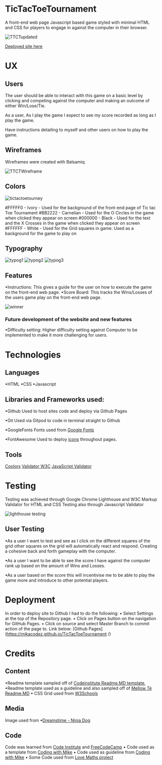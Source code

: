 # TicTacToeTournament
A front-end web page Javascript based game styled with minimal HTML and CSS for players to engage in against the computer in their browser.

![TTCTupdated](https://user-images.githubusercontent.com/65243328/148682506-bab689c4-3328-45fa-95c9-f0b1ab6664c9.JPG)


[Deployed site here](https://mikacodez.github.io/TicTacToeTournament/)

# UX
## Users
The user should be able to interact with this game on a basic level by clicking and competing against the computer and making an outcome of either
Win/Lose/Tie.

As a user, As I play the game I expect to see my score recorded as long as I play the game.

Have instructions detailing to myself and other users on how to play the game.

## Wireframes
Wireframes were created with Balsamiq.


![TTCTWireframe](https://user-images.githubusercontent.com/65243328/148089603-3b54d051-68cf-4867-bed5-8b403946fd86.JPG)


## Colors
![tictactoetourney](https://user-images.githubusercontent.com/65243328/148195629-f49a61db-70e5-443d-8a40-bee49e5641f7.png)

#FFFFF0 - Ivory - Used for the background of the front-end page of Tic tac Toe Tournament
#BB2222 - Carnelian - Used for the O Circles in the game when clicked they appear on screen
#000000 - Black - Used for the text and the X Crosses in the game when clicked they appear on screen
#FFFFFF - White - Used for the Grid squares in game. Used as a background for the game to play on


## Typography
![typog1](https://user-images.githubusercontent.com/65243328/148196687-c3d166f9-d97d-4a16-8c5f-c3ed0b069114.JPG)
![typog2](https://user-images.githubusercontent.com/65243328/148196707-72d615f2-eaec-4b84-87b5-07b8d002168e.JPG)
![typog3](https://user-images.githubusercontent.com/65243328/148197557-60e03cbc-dbaf-4813-88d7-22f4ef1b5be6.JPG)

## Features

•Instructions: This gives a guide for the user on how to execute the game on the front-end web page.
•Score Board: This tracks the Wins/Losses of the users game play on the front-end web page.

![winner](https://user-images.githubusercontent.com/65243328/148540049-134b5def-b70f-43e7-a59e-4626d2d3d5a2.JPG)


### Future development of the website and new features
•Difficulty setting: Higher difficulty setting against Computer to be implemented to make it more challenging for users.

# Technologies
## Languages
•HTML
•CSS
•Javascript

## Libraries and Frameworks used:

•Github
Used to host sites code and deploy via Github Pages

•Git
Used via Gitpod to code in terminal straight to Github

•GoogleFonts
Fonts used from [Google Fonts](https://fonts.google.com/)

•FontAwesome
Used to deploy [icons](https://fontawesome.com/) throughout pages.

## Tools
[Coolors](https://coolors.co/)
[Validator W3C](https://validator.w3.org/)
[JavaScript Validator](https://beautifytools.com/javascript-validator.php)

# Testing
Testing was achieved through Google Chrome Lighthouse and W3C Markup Validator for HTML and CSS
Testing also through Javascript Validator 

![lighthouse testing](https://user-images.githubusercontent.com/65243328/148682564-5ed8ddc7-6b41-4e85-9a21-83343842979c.JPG)



## User Testing
•As a user I want to test and see as I click on the different squares of the grid other squares on the grid
will automatically react and respond. Creating a cohesive back and forth gameplay with the computer.

•As a user I want to be able to see the score I have against the computer rank up based on the amount of Wins and Losses.

•As a user based on the score this will incentivise me to be able to play the game more and introduce to other potential players.

# Deployment
In order to deploy site to Github I had to do the following:
• Select Settings at the top of the Repository page.
• Click on Pages button on the navigation for GitHub Pages.
• Click on source and select Master Branch to commit action of the page to.
Link below:
[Github Pages](https://mikacodez.github.io/TicTacToeTournament
/)

# Credits

## Content
•Readme template sampled off of [Codeinstitute Readme.MD template.](https://github.com/Code-Institute-Solutions/readme-template)
•Readme template used as a guideline and also sampled off of [Mellow Tè Readme.MD](https://github.com/MikaCodez/mellowte/edit/main/README.md)
• CSS Grid used from [W3Schools](https://www.w3schools.com/css/css_grid.asp)

## Media
Image used from
•[Dreamstime - Ninja Dog](https://www.dreamstime.com/cute-happy-corgi-dog-face-ninja-mask-cute-happy-corgi-dog-face-ninja-mask-vector-flat-line-cartoon-kawaii-character-icon-image202100866)

## Code
Code was learned from [Code Institute](www.codeinstitute.net) and [FreeCodeCamp](https://www.freecodecamp.org/learn/) 
• Code used as a template from [Coding with Mike](https://www.youtube.com/watch?v=5ulX2VY0yeE&ab_channel=CodingWithMike)
• Code used as guideline from [Coding with Mike](https://github.com/miketona/Vanilla-JavaScript-Tic-Tac-Toe-Game/blob/main/main.js)
• Some Code used from [Love Maths project](https://github.com/MikaCodez/love-maths/blob/main/assets/js/script.js)

